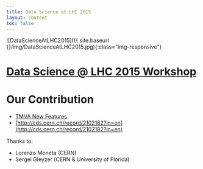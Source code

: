 ```yaml
---
title: Data Science at LHC 2015
layout: content
toc: false
---
```


![DataScienceAtLHC2015]({{ site.baseurl }}/img/DataScienceAtLHC2015.jpg){:class="img-responsive"}

# [Data Science @ LHC 2015 Workshop]()

# Our Contribution
* [TMVA New Features](https://indico.cern.ch/event/395374/session/7/contribution/48/attachments/1186049/1719515/TMVA_New_Features_Sergei_Gleyzer.pdf)
* [http://cds.cern.ch/record/2102182?ln=en](http://cds.cern.ch/record/2102182?ln=en)

Thanks to:
* Lorenzo Moneta (CERN) 
* Sergei Gleyzer (CERN & University of Florida) 
